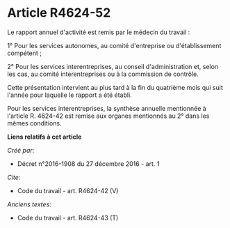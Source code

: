 # Article R4624-52

Le rapport annuel d'activité est remis par le médecin du travail : 

1° Pour les services autonomes, au comité d'entreprise ou d'établissement compétent ; 

2° Pour les services interentreprises, au conseil d'administration et, selon les cas, au comité interentreprises ou à la
commission de contrôle. 

Cette présentation intervient au plus tard à la fin du quatrième mois qui suit l'année pour laquelle le rapport a été
établi. 

Pour les services interentreprises, la synthèse annuelle mentionnée à l'article R. 4624-42 est remise aux organes mentionnés
au 2° dans les mêmes conditions.

**Liens relatifs à cet article**

_Créé par_:

  - Décret n°2016-1908 du 27 décembre 2016 - art. 1

_Cite_:

  - Code du travail - art. R4624-42 (V)

_Anciens textes_:

  - Code du travail - art. R4624-43 (T)
